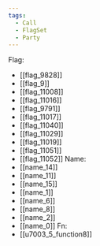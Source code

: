 ```yaml
---
tags:
  - Call
  - FlagSet
  - Party
---
```

Flag:
- [[flag_9828]]
- [[flag_9]]
- [[flag_11008]]
- [[flag_11016]]
- [[flag_9791]]
- [[flag_11017]]
- [[flag_11040]]
- [[flag_11029]]
- [[flag_11019]]
- [[flag_11051]]
- [[flag_11052]]
Name:
- [[name_14]]
- [[name_11]]
- [[name_15]]
- [[name_1]]
- [[name_6]]
- [[name_8]]
- [[name_2]]
- [[name_0]]
Fn:
- [[u7003_5_function8]]
